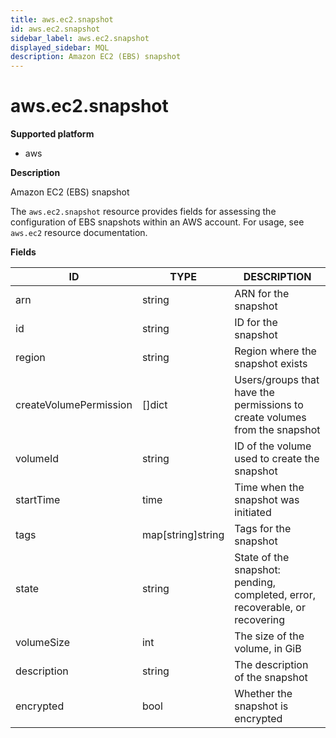 ```yaml
---
title: aws.ec2.snapshot
id: aws.ec2.snapshot
sidebar_label: aws.ec2.snapshot
displayed_sidebar: MQL
description: Amazon EC2 (EBS) snapshot
---
```


# aws.ec2.snapshot

**Supported platform**

- aws

**Description**

Amazon EC2 (EBS) snapshot

The `aws.ec2.snapshot` resource provides fields for assessing the configuration of EBS snapshots within an AWS account. For usage, see `aws.ec2` resource documentation.

**Fields**

| ID                     | TYPE              | DESCRIPTION                                                                  |
| ---------------------- | ----------------- | ---------------------------------------------------------------------------- |
| arn                    | string            | ARN for the snapshot                                                         |
| id                     | string            | ID for the snapshot                                                          |
| region                 | string            | Region where the snapshot exists                                             |
| createVolumePermission | &#91;&#93;dict    | Users/groups that have the permissions to create volumes from the snapshot   |
| volumeId               | string            | ID of the volume used to create the snapshot                                 |
| startTime              | time              | Time when the snapshot was initiated                                         |
| tags                   | map[string]string | Tags for the snapshot                                                        |
| state                  | string            | State of the snapshot: pending, completed, error, recoverable, or recovering |
| volumeSize             | int               | The size of the volume, in GiB                                               |
| description            | string            | The description of the snapshot                                              |
| encrypted              | bool              | Whether the snapshot is encrypted                                            |
